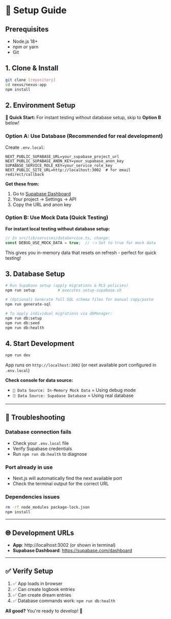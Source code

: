 # 🚀 Setup Guide

## **Prerequisites**
- Node.js 18+
- npm or yarn
- Git

## **1. Clone & Install**
```bash
git clone [repository]
cd nexus/nexus-app
npm install
```

## **2. Environment Setup**

**🚩 Quick Start:** For instant testing without database setup, skip to **Option B** below!

### **Option A: Use Database (Recommended for real development)**

Create `.env.local`:
```env
NEXT_PUBLIC_SUPABASE_URL=your_supabase_project_url
NEXT_PUBLIC_SUPABASE_ANON_KEY=your_supabase_anon_key
SUPABASE_SERVICE_ROLE_KEY=your_service_role_key
NEXT_PUBLIC_SITE_URL=http://localhost:3002  # for email redirect/callback
```

**Get these from:**
1. Go to [Supabase Dashboard](https://supabase.com/dashboard)
2. Your project → Settings → API
3. Copy the URL and anon key

### **Option B: Use Mock Data (Quick Testing)**

**For instant local testing without database setup:**

```typescript
// In src/lib/services/dataService.ts, change:
const DEBUG_USE_MOCK_DATA = true;  // 👈 Set to true for mock data
```

This gives you in-memory data that resets on refresh - perfect for quick testing!

## **3. Database Setup**
```bash
# Run Supabase setup (apply migrations & RLS policies)
npm run setup          # executes setup-supabase.sh

# (Optional) Generate full SQL schema files for manual copy/paste
npm run generate-sql

# To apply individual migrations via dbManager:
npm run db:setup
npm run db:seed
npm run db:health
```

## **4. Start Development**
```bash
npm run dev
```

App runs on `http://localhost:3002` (or next available port configured in `.env.local`)

**Check console for data source:**
- `🧪 Data Source: In-Memory Mock Data` = Using debug mode
- `🗄️ Data Source: Supabase Database` = Using real database

---

## **🔧 Troubleshooting**

### **Database connection fails**
- Check your `.env.local` file
- Verify Supabase credentials
- Run `npm run db:health` to diagnose

### **Port already in use**
- Next.js will automatically find the next available port
- Check the terminal output for the correct URL

### **Dependencies issues**
```bash
rm -rf node_modules package-lock.json
npm install
```

---

## **🌐 Development URLs**

- **App**: http://localhost:3002 (or shown in terminal)
- **Supabase Dashboard**: https://supabase.com/dashboard

---

## **✅ Verify Setup**

1. ✅ App loads in browser
2. ✅ Can create logbook entries
3. ✅ Can create dream entries  
4. ✅ Database commands work: `npm run db:health`

**All good?** You're ready to develop! 🎉 